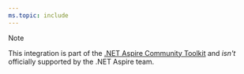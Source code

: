 ```yaml
---
ms.topic: include
---
```


> [!NOTE]
> This integration is part of the [.NET Aspire Community Toolkit](https://github.com/CommunityToolkit/Aspire) and _isn't_ officially supported by the .NET Aspire team.
